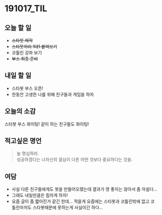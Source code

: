 # 191017_TIL

## 오늘 할 일
- ~~스타봇 제작~~
- ~~스타봇끼리 1대1 붙여보기~~
- 코틀린 강좌 보기
- ~~부스 최종 준비~~

## 내일 할 일
- 스타봇 부스 오픈!
- 한동안 고생한 나를 위해 친구들과 게임을 하자

## 오늘의 소감
스타봇 부스 화이팅!
같이 하는 친구들도 화이팅!

## 적고싶은 명언
>늘 명심하라.  
성공하겠다는 너자신의 결심이 다른 어떤 것보다 중요하다는 것을.

## 여담
- 사실 다른 친구들에게도 봇을 만들어오랬는데 결과가 영 좋지는 않아서 좀 아쉽다...
- 그래도 내일만큼은 힘차게 하자!
- 요즘 글이 좀 짧아진거 같긴 한데... 적을게 요즘에는 스타봇과 코틀린밖에 없고 코틀린마저도 스타봇때문에 못하는게 사실이긴 하다...